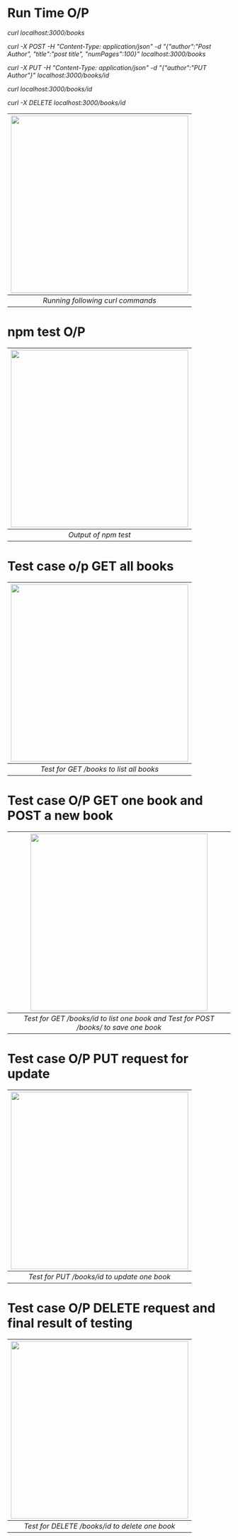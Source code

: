 # Run Time O/P


*curl localhost:3000/books*

*curl -X POST -H "Content-Type: application/json" -d "{\"author\":\"Post Author\", \"title\":\"post title\", \"numPages\":100}" localhost:3000/books*

*curl -X PUT -H "Content-Type: application/json" -d "{\"author\":\"PUT Author\"}" localhost:3000/books/id*

*curl localhost:3000/books/id*

*curl -X DELETE localhost:3000/books/id*

| <img src="https://github.com/illinoistech-itm/bpatel68/blob/master/itmd-562/week-09/images/pic1.jpg" alt="" style="width: 400px;"/> |
|:--:| 
| *Running following curl commands* |


# npm test O/P

| <img src="https://github.com/illinoistech-itm/bpatel68/blob/master/itmd-562/week-09/images/pic2.jpg" alt="" style="width: 400px;"/> |
|:--:| 
| *Output of npm test* |


# Test case o/p GET all books

| <img src="https://github.com/illinoistech-itm/bpatel68/blob/master/itmd-562/week-09/images/pic3.jpg" alt="" style="width: 400px;"/> |
|:--:| 
| *Test for GET /books to list all books* |



# Test case O/P GET one book and POST a new book

| <img src="https://github.com/illinoistech-itm/bpatel68/blob/master/itmd-562/week-09/images/pic4.jpg" alt="" style="width: 400px;"/> |
|:--:| 
| *Test for GET /books/id to list one book and Test for POST /books/ to save one book* |



# Test case O/P PUT request for update

| <img src="https://github.com/illinoistech-itm/bpatel68/blob/master/itmd-562/week-09/images/pic5.jpg" alt="" style="width: 400px;"/> |
|:--:| 
| *Test for PUT /books/id to update one book* |




# Test case O/P DELETE request and final result of testing

| <img src="https://github.com/illinoistech-itm/bpatel68/blob/master/itmd-562/week-09/images/pic6.jpg" alt="" style="width: 400px;"/> |
|:--:| 
| *Test for DELETE /books/id to delete one book* |